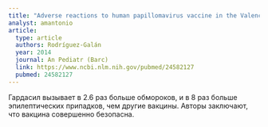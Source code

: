 ```yaml
---
title: "Adverse reactions to human papillomavirus vaccine in the Valencian Community (2007-2011)"
analyst: amantonio
article:
  type: article
  authors: Rodríguez-Galán
  year: 2014
  journal: An Pediatr (Barc)
  link: https://www.ncbi.nlm.nih.gov/pubmed/24582127
  pubmed: 24582127
---
```


Гардасил вызывает в 2.6 раз больше обмороков, и в 8 раз больше эпилептических припадков, чем другие вакцины. Авторы заключают, что вакцина совершенно безопасна.
